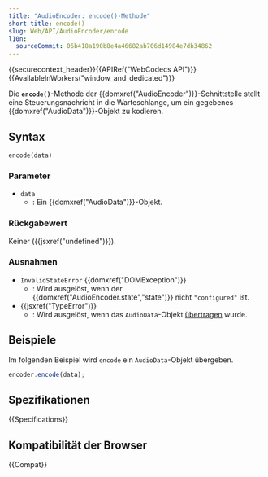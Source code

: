 ```yaml
---
title: "AudioEncoder: encode()-Methode"
short-title: encode()
slug: Web/API/AudioEncoder/encode
l10n:
  sourceCommit: 06b418a190b8e4a46682ab706d14984e7db34862
---
```


{{securecontext_header}}{{APIRef("WebCodecs API")}}{{AvailableInWorkers("window_and_dedicated")}}

Die **`encode()`**-Methode der {{domxref("AudioEncoder")}}-Schnittstelle stellt eine Steuerungsnachricht in die Warteschlange, um ein gegebenes {{domxref("AudioData")}}-Objekt zu kodieren.

## Syntax

```js-nolint
encode(data)
```

### Parameter

- `data`
  - : Ein {{domxref("AudioData")}}-Objekt.

### Rückgabewert

Keiner ({{jsxref("undefined")}}).

### Ausnahmen

- `InvalidStateError` {{domxref("DOMException")}}
  - : Wird ausgelöst, wenn der {{domxref("AudioEncoder.state","state")}} nicht `"configured"` ist.
- {{jsxref("TypeError")}}
  - : Wird ausgelöst, wenn das `AudioData`-Objekt [übertragen](/de/docs/Web/API/Web_Workers_API/Transferable_objects) wurde.

## Beispiele

Im folgenden Beispiel wird `encode` ein `AudioData`-Objekt übergeben.

```js
encoder.encode(data);
```

## Spezifikationen

{{Specifications}}

## Kompatibilität der Browser

{{Compat}}

